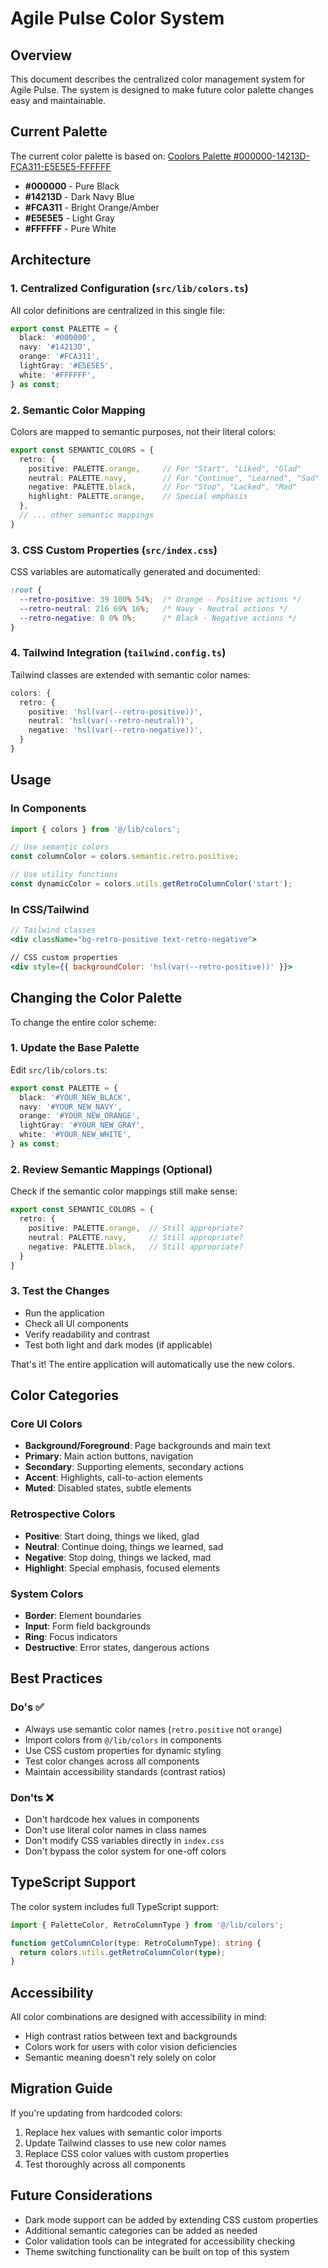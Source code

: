 # Agile Pulse Color System

## Overview

This document describes the centralized color management system for Agile Pulse. The system is designed to make future color palette changes easy and maintainable.

## Current Palette

The current color palette is based on: [Coolors Palette #000000-14213D-FCA311-E5E5E5-FFFFFF](https://coolors.co/palette/000000-14213d-fca311-e5e5e5-ffffff)

- **#000000** - Pure Black
- **#14213D** - Dark Navy Blue  
- **#FCA311** - Bright Orange/Amber
- **#E5E5E5** - Light Gray
- **#FFFFFF** - Pure White

## Architecture

### 1. Centralized Configuration (`src/lib/colors.ts`)

All color definitions are centralized in this single file:

```typescript
export const PALETTE = {
  black: '#000000',
  navy: '#14213D', 
  orange: '#FCA311',
  lightGray: '#E5E5E5',
  white: '#FFFFFF',
} as const;
```

### 2. Semantic Color Mapping

Colors are mapped to semantic purposes, not their literal colors:

```typescript
export const SEMANTIC_COLORS = {
  retro: {
    positive: PALETTE.orange,     // For "Start", "Liked", "Glad"
    neutral: PALETTE.navy,        // For "Continue", "Learned", "Sad"  
    negative: PALETTE.black,      // For "Stop", "Lacked", "Mad"
    highlight: PALETTE.orange,    // Special emphasis
  },
  // ... other semantic mappings
}
```

### 3. CSS Custom Properties (`src/index.css`)

CSS variables are automatically generated and documented:

```css
:root {
  --retro-positive: 39 100% 54%;  /* Orange - Positive actions */
  --retro-neutral: 216 69% 16%;   /* Navy - Neutral actions */
  --retro-negative: 0 0% 0%;      /* Black - Negative actions */
}
```

### 4. Tailwind Integration (`tailwind.config.ts`)

Tailwind classes are extended with semantic color names:

```typescript
colors: {
  retro: {
    positive: 'hsl(var(--retro-positive))',
    neutral: 'hsl(var(--retro-neutral))',
    negative: 'hsl(var(--retro-negative))',
  }
}
```

## Usage

### In Components

```typescript
import { colors } from '@/lib/colors';

// Use semantic colors
const columnColor = colors.semantic.retro.positive;

// Use utility functions
const dynamicColor = colors.utils.getRetroColumnColor('start');
```

### In CSS/Tailwind

```jsx
// Tailwind classes
<div className="bg-retro-positive text-retro-negative">

// CSS custom properties
<div style={{ backgroundColor: 'hsl(var(--retro-positive))' }}>
```

## Changing the Color Palette

To change the entire color scheme:

### 1. Update the Base Palette

Edit `src/lib/colors.ts`:

```typescript
export const PALETTE = {
  black: '#YOUR_NEW_BLACK',
  navy: '#YOUR_NEW_NAVY', 
  orange: '#YOUR_NEW_ORANGE',
  lightGray: '#YOUR_NEW_GRAY',
  white: '#YOUR_NEW_WHITE',
} as const;
```

### 2. Review Semantic Mappings (Optional)

Check if the semantic color mappings still make sense:

```typescript
export const SEMANTIC_COLORS = {
  retro: {
    positive: PALETTE.orange,  // Still appropriate?
    neutral: PALETTE.navy,     // Still appropriate?
    negative: PALETTE.black,   // Still appropriate?
  }
}
```

### 3. Test the Changes

- Run the application
- Check all UI components
- Verify readability and contrast
- Test both light and dark modes (if applicable)

That's it! The entire application will automatically use the new colors.

## Color Categories

### Core UI Colors
- **Background/Foreground**: Page backgrounds and main text
- **Primary**: Main action buttons, navigation
- **Secondary**: Supporting elements, secondary actions
- **Accent**: Highlights, call-to-action elements
- **Muted**: Disabled states, subtle elements

### Retrospective Colors
- **Positive**: Start doing, things we liked, glad
- **Neutral**: Continue doing, things we learned, sad
- **Negative**: Stop doing, things we lacked, mad
- **Highlight**: Special emphasis, focused elements

### System Colors
- **Border**: Element boundaries
- **Input**: Form field backgrounds
- **Ring**: Focus indicators
- **Destructive**: Error states, dangerous actions

## Best Practices

### Do's ✅
- Always use semantic color names (`retro.positive` not `orange`)
- Import colors from `@/lib/colors` in components
- Use CSS custom properties for dynamic styling
- Test color changes across all components
- Maintain accessibility standards (contrast ratios)

### Don'ts ❌
- Don't hardcode hex values in components
- Don't use literal color names in class names
- Don't modify CSS variables directly in `index.css`
- Don't bypass the color system for one-off colors

## TypeScript Support

The color system includes full TypeScript support:

```typescript
import { PaletteColor, RetroColumnType } from '@/lib/colors';

function getColumnColor(type: RetroColumnType): string {
  return colors.utils.getRetroColumnColor(type);
}
```

## Accessibility

All color combinations are designed with accessibility in mind:
- High contrast ratios between text and backgrounds
- Colors work for users with color vision deficiencies
- Semantic meaning doesn't rely solely on color

## Migration Guide

If you're updating from hardcoded colors:

1. Replace hex values with semantic color imports
2. Update Tailwind classes to use new color names
3. Replace CSS color values with custom properties
4. Test thoroughly across all components

## Future Considerations

- Dark mode support can be added by extending CSS custom properties
- Additional semantic categories can be added as needed
- Color validation tools can be integrated for accessibility checking
- Theme switching functionality can be built on top of this system
